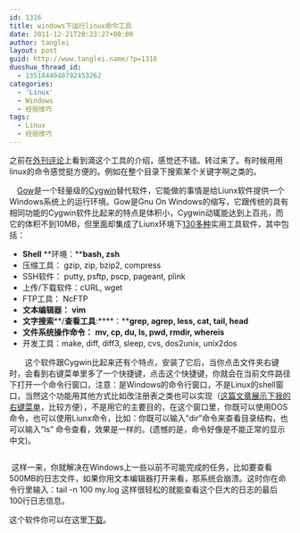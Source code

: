 ```yaml
---
id: 1316
title: windows下运行linux命令工具
date: 2011-12-21T20:23:27+00:00
author: tanglei
layout: post
guid: http://www.tanglei.name/?p=1316
duoshuo_thread_id:
  - 1351844048792453262
categories:
  - 'Linux'
  - Windows
  - 经验技巧
tags:
  - Linux
  - 经验技巧
---
```

之前在[外刊评论](http://www.aqee.net/)上看到滴这个工具的介绍，感觉还不错。转过来了。有时候用用linux的命令感觉挺方便的。例如在整个目录下搜索某个关键字啊之类的。

<p align="left">
  　<a href="https://github.com/bmatzelle/gow/">Gow</a>是一个轻量级的<a href="http://zh.wikipedia.org/wiki/Cygwin">Cygwin</a>替代软件，它能做的事情是给Liunx软件提供一个Windows系统上的运行环境。Gow是Gnu On Windows的缩写，它跟传统的具有相同功能的Cygwin软件比起来的特点是体积小，Cygwin动辄能达到上百兆，而它的体积不到10MB，但里面却集成了Liunx环境下<a href="https://github.com/bmatzelle/gow/wiki/executables_list" target="_blank">130多种</a>实用工具软件，其中包括：
</p>

  * **Shell** **环境：****bash, zsh**
  * 压缩工具： gzip, zip, bzip2, compress
  * SSH软件： putty, psftp, pscp, pageant, plink
  * 上传/下载软件：cURL, wget
  * FTP工具： NcFTP
  * **文本编辑器：** **vim**
  * **文字搜索****/****查看工具****:****：****grep, agrep, less, cat, tail, head**
  * **文件系统操作命令：** **mv, cp, du, ls, pwd, rmdir, whereis**
  * 开发工具：make, diff, diff3, sleep, cvs, dos2unix, unix2dos

<p align="left">
  　　这个软件跟Cygwin比起来还有个特点，安装了它后，当你点击文件夹右键时，会看到右键菜单里多了一个快捷键，点击这个快捷键，你就会在当前文件路径下打开一个命令行窗口，注意：是Windows的命令行窗口，不是Linux的shell窗口，当然这个功能用其他方式比如改注册表之类也可以实现（<a href="/blog/introduce-my-right-click-menu.html">这篇文章展示下我的右键菜单</a>，比较方便），不是用它的主要目的，在这个窗口里，你既可以使用DOS命令，也可以使用Liunx命令，比如：你既可以输入“dir”命令来查看目录结构，也可以输入“ls” 命令查看，效果是一样的。(遗憾的是，命令好像是不能正常的显示中文)。
</p>

<p align="left">
  <img class="alignnone" title="windows下运行linux命令" src="http://i1123.photobucket.com/albums/l549/tl3shi/gow.jpg" alt=""  />
</p>

<p align="left">
   这样一来，你就解决在Windows上一些以前不可能完成的任务，比如要查看500MB的日志文件，如果你用文本编辑器打开来看，那系统会崩溃。这时你在命令行里输入：tail -n 100 my.log 这样很轻松的就能查看这个巨大的日志的最后100行日志信息。
</p>

<p align="left">
  这个软件你可以在这里<a href="https://github.com/bmatzelle/gow" target="_blank">下载</a>。
</p>
